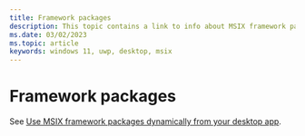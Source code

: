 ```yaml
---
title: Framework packages
description: This topic contains a link to info about MSIX framework packages.
ms.date: 03/02/2023
ms.topic: article
keywords: windows 11, uwp, desktop, msix
---
```


# Framework packages

See [Use MSIX framework packages dynamically from your desktop app](/windows/apps/desktop/modernize/framework-packages/).
